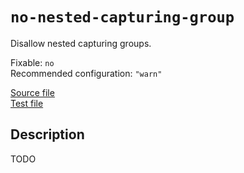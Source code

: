 # `no-nested-capturing-group`

Disallow nested capturing groups.

Fixable: `no` <br> Recommended configuration: `"warn"`

[Source file](https://github.com/RunDevelopment/eslint-plugin-clean-regex/blob/master/lib/rules/no-nested-capturing-group.js) <br> [Test file](https://github.com/RunDevelopment/eslint-plugin-clean-regex/blob/master/test/lib/rules/no-nested-capturing-group.js)


## Description

TODO
